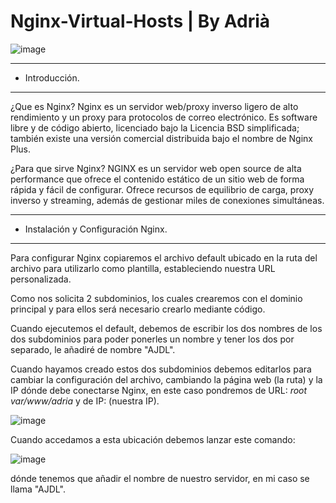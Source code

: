 # Nginx-Virtual-Hosts | By Adrià
![image](https://user-images.githubusercontent.com/98842240/166708431-df70b37e-6794-46f7-8b7c-dcb72d3e9fb9.png)

___
- Introducción.
___
¿Que es Nginx?
Nginx es un servidor web/proxy inverso ligero de alto rendimiento y un proxy para protocolos de correo electrónico. Es software libre y de código abierto, licenciado bajo la Licencia BSD simplificada; también existe una versión comercial distribuida bajo el nombre de Nginx Plus.

¿Para que sirve Nginx?
NGINX es un servidor web open source de alta performance que ofrece el contenido estático de un sitio web de forma rápida y fácil de configurar. Ofrece recursos de equilibrio de carga, proxy inverso y streaming, además de gestionar miles de conexiones simultáneas.

___
- Instalación y Configuración Nginx.
___

Para configurar Nginx copiaremos el archivo default ubicado en la ruta del archivo para utilizarlo como plantilla, estableciendo nuestra URL personalizada.

Como nos solicita 2 subdominios, los cuales crearemos con el dominio principal y para ellos será necesario crearlo mediante código.

Cuando ejecutemos el default, debemos de escribir los dos nombres de los dos subdominios para poder ponerles un nombre y tener los dos por separado, le añadiré de nombre "AJDL".

Cuando hayamos creado estos dos subdominios debemos editarlos para cambiar la configuración del archivo, cambiando la página web (la ruta) y la IP dónde debe conectarse Nginx, en este caso pondremos de URL: *root var/www/adria* y de IP: (nuestra IP).

![image](https://user-images.githubusercontent.com/98842240/167171280-3a194d1d-d74a-4af4-80fb-a52adbbc1534.png)

Cuando accedamos a esta ubicación debemos lanzar este comando:

![image](https://user-images.githubusercontent.com/98842240/167171462-306e8f96-e9c1-4bfd-9ead-2df86cac186c.png)
 
 dónde tenemos que añadir el nombre de nuestro servidor, en mi caso se llama "AJDL".
 
 
